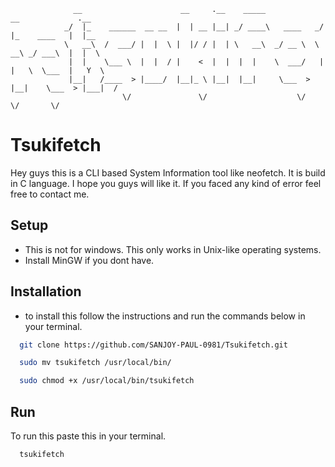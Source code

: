                   __                      __     .__    _____             __             .__     
                _/  |_    ______  __ __  |  | __ |__| _/ ____\   ____   _/  |_    ____   |  |__  
                \   __\  /  ___/ |  |  \ |  |/ / |  | \   __\  _/ __ \  \   __\ _/ ___\  |  |  \ 
                 |  |    \___ \  |  |  / |    <  |  |  |  |    \  ___/   |  |   \  \___  |   Y  \
                 |__|   /____  > |____/  |__|_ \ |__|  |__|     \___  >  |__|    \___  > |___|  /
                             \/               \/                    \/               \/       \/ 

# Tsukifetch
Hey guys this is a CLI based System Information tool like neofetch.
It is build in C language. I hope you guys will like it. If you faced any kind of error feel free to contact me.

## Setup
- This is not for windows. This only works in Unix-like operating systems.
- Install MinGW if you dont have.
## Installation
- to install this follow the instructions and run the commands below in your terminal. 
```bash
  git clone https://github.com/SANJOY-PAUL-0981/Tsukifetch.git
```
```bash
  sudo mv tsukifetch /usr/local/bin/
```
```bash
  sudo chmod +x /usr/local/bin/tsukifetch
```
## Run
To run this paste this in your terminal.
```bash
  tsukifetch
```
  
